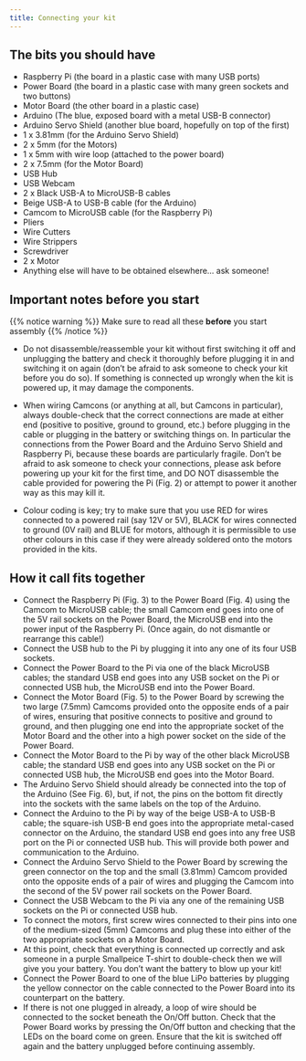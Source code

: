 ```yaml
---
title: Connecting your kit
---
```


## The bits you should have
- Raspberry Pi (the board in a plastic case with many USB ports)
- Power Board (the board in a plastic case with many green sockets and two buttons)
- Motor Board (the other board in a plastic case)
- Arduino (The blue, exposed board with a metal USB-B connector)
- Arduino Servo Shield (another blue board, hopefully on top of the first)
- 1 x 3.81mm (for the Arduino Servo Shield)
- 2 x 5mm (for the Motors)
- 1 x 5mm with wire loop (attached to the power board)
- 2 x 7.5mm (for the Motor Board)
- USB Hub
- USB Webcam
- 2 x Black USB-A to MicroUSB-B cables
- Beige USB-A to USB-B cable (for the Arduino)
- Camcom to MicroUSB cable (for the Raspberry Pi)
- Pliers
- Wire Cutters
- Wire Strippers
- Screwdriver
- 2 x Motor
- Anything else will have to be obtained elsewhere… ask someone!


## Important notes before you start
{{% notice warning %}}
Make sure to read all these **before** you start assembly
{{% /notice %}}

- Do not disassemble/reassemble your kit without first switching it off and unplugging the battery and check it thoroughly before plugging it in and switching it on again (don’t be afraid to ask someone to check your kit before you do so). If something is connected up wrongly when the kit is powered up, it may damage the components.

- When wiring Camcons (or anything at all, but Camcons in particular), always double-check that the correct connections are made at either end (positive to positive, ground to ground, etc.) before plugging in the cable or plugging in the battery or switching things on. In particular the connections from the Power Board and the Arduino Servo Shield and Raspberry Pi, because these boards are particularly fragile. Don’t be afraid to ask someone to check your connections, please ask before powering up your kit for the first time, and DO NOT disassemble the cable provided for powering the Pi (Fig. 2) or attempt to power it another way as this may kill it.

- Colour coding is key; try to make sure that you use RED for wires connected to a powered rail (say 12V or 5V), BLACK for wires connected to ground (0V rail) and BLUE for motors, although it is permissible to use other colours in this case if they were already soldered onto the motors provided in the kits.

## How it call fits together

- Connect the Raspberry Pi (Fig. 3) to the Power Board (Fig. 4) using the Camcom to MicroUSB cable; the small Camcom end goes into one of the 5V rail sockets on the Power Board, the MicroUSB end into the power input of the Raspberry Pi. (Once again, do not dismantle or rearrange this cable!)
- Connect the USB hub to the Pi by plugging it into any one of its four USB sockets.
- Connect the Power Board to the Pi via one of the black MicroUSB cables; the standard USB end goes into any USB socket on the Pi or connected USB hub, the MicroUSB end into the Power Board.
- Connect the Motor Board (Fig. 5) to the Power Board by screwing the two large (7.5mm) Camcoms provided onto the opposite ends of a pair of wires, ensuring that positive connects to positive and ground to ground, and then plugging one end into the appropriate socket of the Motor Board and the other into a high power socket on the side of the Power Board.
- Connect the Motor Board to the Pi by way of the other black MicroUSB cable; the standard USB end goes into any USB socket on the Pi or connected USB hub, the MicroUSB end goes into the Motor Board.
- The Arduino Servo Shield should already be connected into the top of the Arduino (See Fig. 6), but, if not, the pins on the bottom fit directly into the sockets with the same labels on the top of the Arduino.
- Connect the Arduino to the Pi by way of the beige USB-A to USB-B cable; the square-ish USB-B end goes into the appropriate metal-cased connector on the Arduino, the standard USB end goes into any free USB port on the Pi or connected USB hub. This will provide both power and communication to the Arduino.
- Connect the Arduino Servo Shield to the Power Board by screwing the green connector on the top and the small (3.81mm) Camcom provided onto the opposite ends of a pair of wires and plugging the Camcom into the second of the 5V power rail sockets on the Power Board.
- Connect the USB Webcam to the Pi via any one of the remaining USB sockets on the Pi or connected USB hub.
- To connect the motors, first screw wires connected to their pins into one of the medium-sized (5mm) Camcoms and plug these into either of the two appropriate sockets on a Motor Board.
- At this point, check that everything is connected up correctly and ask someone in a purple Smallpeice T-shirt to double-check then we will give you your battery. You don’t want the battery to blow up your kit!
- Connect the Power Board to one of the blue LiPo batteries by plugging the yellow connector on the cable connected to the Power Board into its counterpart on the battery. 
- If there is not one plugged in already, a loop of wire should be connected to the socket beneath the On/Off button. Check that the Power Board works by pressing the On/Off button and checking that the LEDs on the board come on green. Ensure that the kit is switched off again and the battery unplugged before continuing assembly.


